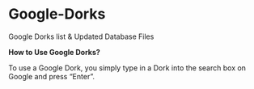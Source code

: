 # Google-Dorks
Google Dorks list &amp; Updated Database Files

**How to Use Google Dorks?**

To use a Google Dork, you simply type in a Dork into the search box on Google and press “Enter”. 

